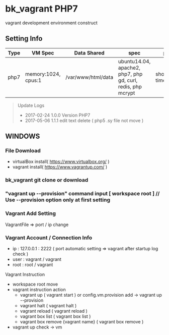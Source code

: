 # bk_vagrant PHP7
vagrant development environment construct

## Setting Info
Type | VM Spec | Data Shared | spec | php.ini setting
------------ | ------------- | ------------- | ------------- | -------------
php7 | memory:1024, cpus:1 | /var/www/html/data | ubuntu14.04, apache2, php7, php gd, curl, redis, php mcrypt | short_open_tag=on, timezone=Asia/Seoul


> Update Logs
> - 2017-02-24 1.0.0 Version PHP7
> - 2017-05-06 1.1.1 edit text delete ( php5 .sy file not move )


## WINDOWS

### File Download
   * virtualBox install( https://www.virtualbox.org/ )
   * vagrant install( https://www.vagrantup.com/ )
   
   
### bk_vagrant git clone or download
   
   
### "vagrant up --provision" command input [ workspace root ]   // Use --provision option only at first setting


### Vagrant Add Setting
VagrantFile => port / ip change


### Vagrant Account / Connection Info
* ip : 127.0.0.1 : 2222 ( port automatic setting => vagrant after startup log check )
* user : vagrant / vagrant
* root : root / vagrant


Vagrant Instruction
* workspace root move
* vagrant instruction action
  - vagrant up ( vagrant start ) or config.vm.provision add -> vagrant up --provision
  - vagrant halt ( vagrant halt )
  - vagrant reload ( vagrant reload )
  - vagrant box list ( vagrant box list )
  - vagrant box remove {vagrant name} ( vagrant box remove )
* vagrant up check -> vm
